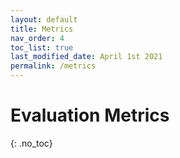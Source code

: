 ```yaml
---
layout: default
title: Metrics
nav_order: 4
toc_list: true
last_modified_date: April 1st 2021
permalink: /metrics
---
```


# Evaluation Metrics
{: .no_toc}